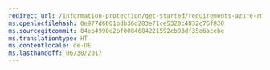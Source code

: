 ```yaml
---
redirect_url: /information-protection/get-started/requirements-azure-rms
ms.openlocfilehash: 0e977d6801bdb36d283e71ce5320c4832c76f830
ms.sourcegitcommit: 04eb4990e2bf0004684221592cb93df35e6acebe
ms.translationtype: HT
ms.contentlocale: de-DE
ms.lasthandoff: 06/30/2017
---
```

